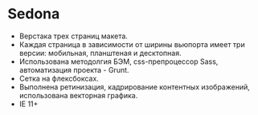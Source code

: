 # Sedona

* Верстака трех страниц макета.
* Каждая страница в зависимости от ширины вьюпорта имеет три версии: мобильная, планштеная и десктопная.
* Использована методолгия БЭМ, css-препроцессор Sass, автоматизация проекта - Grunt.
* Сетка на флексбоксах.
* Выполнена ретинизация, кадрирование контентных изображений, использована векторная графика.
* IE 11+

